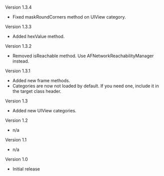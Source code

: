 Version 1.3.4
- Fixed maskRoundCorners method on UIView category.

Version 1.3.3
- Added hexValue method.

Version 1.3.2
- Removed isReachable method. Use AFNetworkReachabilityManager instead.

Version 1.3.1
- Added new frame methods.
- Categories are now not loaded by default. If you need one, include it in the target class header.

Version 1.3
- Added new UIView categories.

Version 1.2
- n/a

Version 1.1
- n/a

Version 1.0
- Initial release
